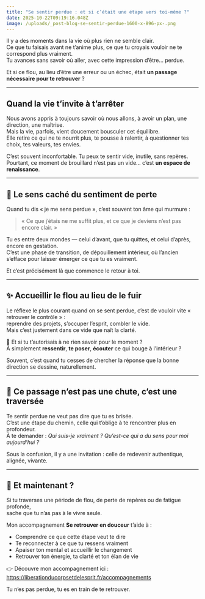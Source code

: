 ```yaml
---
title: "Se sentir perdue : et si c’était une étape vers toi-même ?"
date: 2025-10-22T09:19:16.048Z
image: /uploads/_post-blog-se-sentir-perdue-1600-x-896-px-.png
---
```

Il y a des moments dans la vie où plus rien ne semble clair.\
Ce que tu faisais avant ne t’anime plus, ce que tu croyais vouloir ne te correspond plus vraiment.\
Tu avances sans savoir où aller, avec cette impression d’être… perdue.

Et si ce flou, au lieu d’être une erreur ou un échec, était **un passage nécessaire pour te retrouver** ?

- - -

## Quand la vie t’invite à t’arrêter

Nous avons appris à toujours savoir où nous allons, à avoir un plan, une direction, une maîtrise.\
Mais la vie, parfois, vient doucement bousculer cet équilibre.\
Elle retire ce qui ne te nourrit plus, te pousse à ralentir, à questionner tes choix, tes valeurs, tes envies.

C’est souvent inconfortable. Tu peux te sentir vide, inutile, sans repères.\
Pourtant, ce moment de brouillard n’est pas un vide… c’est **un espace de renaissance**.

- - -

## 🌸 Le sens caché du sentiment de perte

Quand tu dis « je me sens perdue », c’est souvent ton âme qui murmure :

> « Ce que j’étais ne me suffit plus, et ce que je deviens n’est pas encore clair. »

Tu es entre deux mondes — celui d’avant, que tu quittes, et celui d’après, encore en gestation.\
C’est une phase de transition, de dépouillement intérieur, où l’ancien s’efface pour laisser émerger ce que tu es vraiment.

Et c’est précisément là que commence le retour à toi.

- - -

## ✨ Accueillir le flou au lieu de le fuir

Le réflexe le plus courant quand on se sent perdue, c’est de vouloir vite « retrouver le contrôle » :\
reprendre des projets, s’occuper l’esprit, combler le vide.\
Mais c’est justement dans ce vide que naît la clarté.

🌿 Et si tu t’autorisais à ne rien savoir pour le moment ?\
À simplement **ressentir**, **te poser**, **écouter** ce qui bouge à l’intérieur ?

Souvent, c’est quand tu cesses de chercher la réponse que la bonne direction se dessine, naturellement.

- - -

## 🤍 Ce passage n’est pas une chute, c’est une traversée

Te sentir perdue ne veut pas dire que tu es brisée.\
C’est une étape du chemin, celle qui t’oblige à te rencontrer plus en profondeur.\
À te demander : *Qui suis-je vraiment ? Qu’est-ce qui a du sens pour moi aujourd’hui ?*

Sous la confusion, il y a une invitation : celle de redevenir authentique, alignée, vivante.

- - -

## 🌸 Et maintenant ?

Si tu traverses une période de flou, de perte de repères ou de fatigue profonde,\
sache que tu n’as pas à le vivre seule.

Mon accompagnement **Se retrouver en douceur** t’aide à :

* Comprendre ce que cette étape veut te dire
* Te reconnecter à ce que tu ressens vraiment
* Apaiser ton mental et accueillir le changement
* Retrouver ton énergie, ta clarté et ton élan de vie

👉 Découvre mon accompagnement ici : <https://liberationducorpsetdelesprit.fr/accompagnements>

Tu n’es pas perdue, tu es en train de te retrouver.